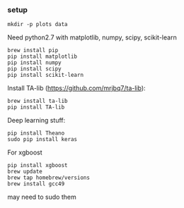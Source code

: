 ### setup
`mkdir -p plots data`


Need python2.7 with matplotlib, numpy, scipy, scikit-learn
```
brew install pip
pip install matplotlib
pip install numpy
pip install scipy
pip install scikit-learn
```

Install TA-lib (https://github.com/mrjbq7/ta-lib):
```
brew install ta-lib
pip install TA-lib
```

Deep learning stuff:
```
pip install Theano
sudo pip install keras
```

For xgboost
```
pip install xgboost
brew update
brew tap homebrew/versions
brew install gcc49
```

may need to sudo them
